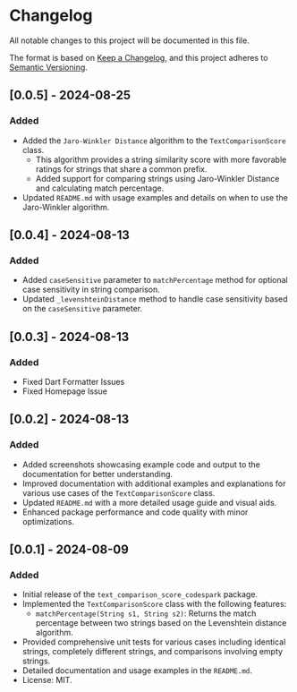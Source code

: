 # Changelog

All notable changes to this project will be documented in this file.

The format is based on [Keep a Changelog](https://keepachangelog.com/en/1.0.0/),
and this project adheres to [Semantic Versioning](https://semver.org/spec/v2.0.0.html).

## [0.0.5] - 2024-08-25

### Added
- Added the `Jaro-Winkler Distance` algorithm to the `TextComparisonScore` class.
  - This algorithm provides a string similarity score with more favorable ratings for strings that share a common prefix.
  - Added support for comparing strings using Jaro-Winkler Distance and calculating match percentage.
- Updated `README.md` with usage examples and details on when to use the Jaro-Winkler algorithm.

## [0.0.4] - 2024-08-13

### Added
- Added `caseSensitive` parameter to `matchPercentage` method for optional case sensitivity in string comparison.
- Updated `_levenshteinDistance` method to handle case sensitivity based on the `caseSensitive` parameter.

## [0.0.3] - 2024-08-13

### Added
- Fixed Dart Formatter Issues
- Fixed Homepage Issue

## [0.0.2] - 2024-08-13

### Added
- Added screenshots showcasing example code and output to the documentation for better understanding.
- Improved documentation with additional examples and explanations for various use cases of the `TextComparisonScore` class.
- Updated `README.md` with a more detailed usage guide and visual aids.
- Enhanced package performance and code quality with minor optimizations.

## [0.0.1] - 2024-08-09

### Added
- Initial release of the `text_comparison_score_codespark` package.
- Implemented the `TextComparisonScore` class with the following features:
  - `matchPercentage(String s1, String s2)`: Returns the match percentage between two strings based on the Levenshtein distance algorithm.
- Provided comprehensive unit tests for various cases including identical strings, completely different strings, and comparisons involving empty strings.
- Detailed documentation and usage examples in the `README.md`.
- License: MIT.
